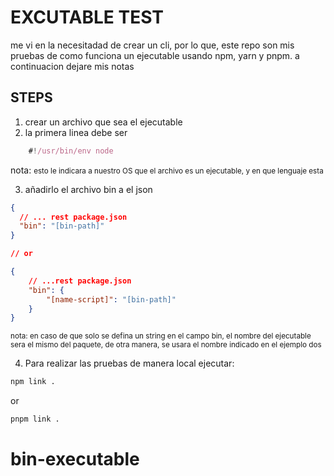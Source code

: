 # EXCUTABLE TEST    

me vi en la necesitadad de crear un cli, por lo que, este repo son mis pruebas de como funciona un ejecutable usando npm, yarn y pnpm.
a continuacion dejare mis notas

## STEPS

1. crear un archivo que sea el ejecutable
2. la primera linea debe ser 

``` js
    #!/usr/bin/env node
``` 
nota: <small>esto le indicara a nuestro OS que el archivo es un ejecutable, y en que lenguaje esta </small><br/>

3. añadirlo el archivo bin a el json  

``` json
{
  // ... rest package.json
  "bin": "[bin-path]"
}

// or 

{
    // ...rest package.json
    "bin": {
        "[name-script]": "[bin-path]"
    }
}
```

<small>nota:  en caso de que solo se defina un string en el campo bin, el nombre del ejecutable sera el mismo del paquete, de otra manera, se usara el nombre indicado en el ejemplo dos</small>

4. Para realizar las pruebas de manera local ejecutar: 

``` bash
npm link .
```
or
``` bash
pnpm link .
```


# bin-executable
